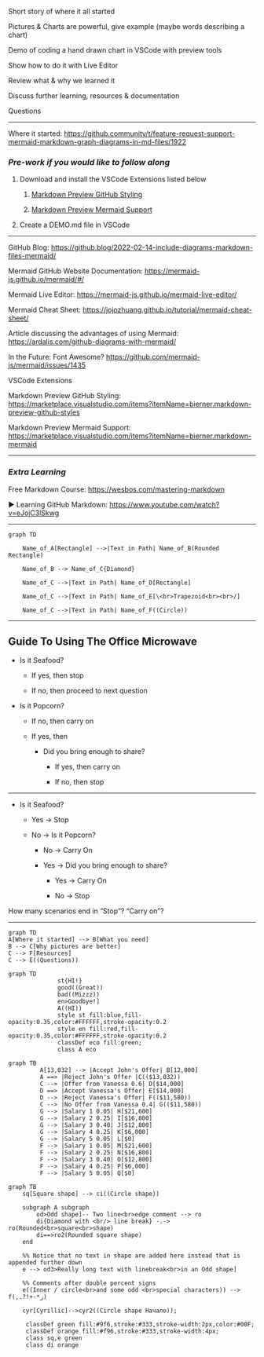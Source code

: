 Short story of where it all started

Pictures & Charts are powerful, give example (maybe words describing a chart)

Demo of coding a hand drawn chart in VSCode with preview tools

Show how to do it with Live Editor

Review what & why we learned it

Discuss further learning, resources & documentation

Questions

---

Where it started: https://github.community/t/feature-request-support-mermaid-markdown-graph-diagrams-in-md-files/1922

### _Pre-work if you would like to follow along_

1. Download and install the VSCode Extensions listed below

    1. [Markdown Preview GitHub Styling](https://marketplace.visualstudio.com/items?itemName=bierner.markdown-preview-github-styles)

    1. [Markdown Preview Mermaid Support](https://marketplace.visualstudio.com/items?itemName=bierner.markdown-mermaid)

1. Create a DEMO.md file in VSCode

---

GitHub Blog: https://github.blog/2022-02-14-include-diagrams-markdown-files-mermaid/

Mermaid GitHub Website Documentation: https://mermaid-js.github.io/mermaid/#/

Mermaid Live Editor: https://mermaid-js.github.io/mermaid-live-editor/

Mermaid Cheat Sheet: https://jojozhuang.github.io/tutorial/mermaid-cheat-sheet/

Article discussing the advantages of using Mermaid: https://ardalis.com/github-diagrams-with-mermaid/

In the Future: Font Awesome? https://github.com/mermaid-js/mermaid/issues/1435

VSCode Extensions

Markdown Preview GitHub Styling: https://marketplace.visualstudio.com/items?itemName=bierner.markdown-preview-github-styles

Markdown Preview Mermaid Support: https://marketplace.visualstudio.com/items?itemName=bierner.markdown-mermaid

---

### _Extra Learning_

Free Markdown Course: https://wesbos.com/mastering-markdown

▶️ Learning GitHub Markdown: https://www.youtube.com/watch?v=eJojC3lSkwg

---

```mermaid
graph TD

    Name_of_A[Rectangle] -->|Text in Path| Name_of_B(Rounded Rectangle)

    Name_of_B --> Name_of_C{Diamond}

    Name_of_C -->|Text in Path| Name_of_D[Rectangle]

    Name_of_C -->|Text in Path| Name_of_E[\<br>Trapezoid<br><br>/]

    Name_of_C -->|Text in Path| Name_of_F((Circle))
```

---

## Guide To Using The Office Microwave

-   Is it Seafood?

    -   If yes, then stop

    -   If no, then proceed to next question

-   Is it Popcorn?

    -   If no, then carry on

    -   If yes, then

        -   Did you bring enough to share?

            -   If yes, then carry on

            -   If no, then stop

---

-   Is it Seafood?

    -   Yes -> Stop

    -   No -> Is it Popcorn?

        -   No -> Carry On

        -   Yes -> Did you bring enough to share?

            -   Yes -> Carry On

            -   No -> Stop

How many scenarios end in “Stop”? “Carry on”?

---

```mermaid
graph TD
A[Where it started] --> B[What you need]
B --> C[Why pictures are better]
C --> F[Resources]
C --> E((Questions))
```


```mermaid
graph TD 
              st{HI!}
              good((Great))
              bad((Mizzz))
              en>Goodbye!]
              A((HI))
              style st fill:blue,fill-opacity:0.35,color:#FFFFFF,stroke-opacity:0.2
              style en fill:red,fill-opacity:0.35,color:#FFFFFF,stroke-opacity:0.2
              classDef eco fill:green;
              class A eco
```

```mermaid
graph TB
         A[13,032] --> |Accept John's Offer| B[12,000]
         A ==> |Reject John's Offer |C(($13,032))
         C --> |Offer from Vanessa 0.6| D[$14,000]
         D ==> |Accept Vanessa's Offer| E[$14,000]
         D --> |Reject Vanessa's Offer| F(($11,580))
         C --> |No Offer from Vanessa 0.4| G(($11,580))
         G --> |Salary 1 0.05| H[$21,600]
         G --> |Salary 2 0.25| I[$16,800]
         G --> |Salary 3 0.40| J[$12,800]
         G --> |Salary 4 0.25| K[$6,000]
         G --> |Salary 5 0.05| L[$0]
         F --> |Salary 1 0.05| M[$21,600]
         F --> |Salary 2 0.25| N[$16,800]
         F --> |Salary 3 0.40| O[$12,800]
         F --> |Salary 4 0.25| P[$6,000]
         F --> |Salary 5 0.05| Q[$0]

```

```mermaid
graph TB
    sq[Square shape] --> ci((Circle shape))

    subgraph A subgraph
        od>Odd shape]-- Two line<br>edge comment --> ro
        di{Diamond with <br/> line break} -.-> ro(Rounded<br>square<br>shape)
        di==>ro2(Rounded square shape)
    end

    %% Notice that no text in shape are added here instead that is appended further down
    e --> od3>Really long text with linebreak<br>in an Odd shape]

    %% Comments after double percent signs
    e((Inner / circle<br>and some odd <br>special characters)) --> f(,.?!+-*ز)

    cyr[Cyrillic]-->cyr2((Circle shape Начало));

     classDef green fill:#9f6,stroke:#333,stroke-width:2px,color:#00F;
     classDef orange fill:#f96,stroke:#333,stroke-width:4px;
     class sq,e green
     class di orange
```
